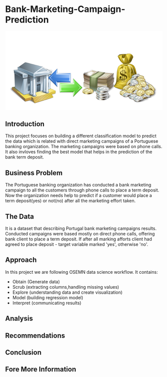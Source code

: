 # Bank-Marketing-Campaign-Prediction

![image info](./Images/hdi_004_bankinstructions.png)

## Introduction

This project focuses on building a different classification model to predict the data which is related with direct marketing campaigns of a Portuguese banking organization. The marketing campaigns were based on phone calls. It also invloves finding the best model that helps in the prediction  of the bank term deposit.
## Business Problem

The Portuguese banking organization has conducted a bank marketing campaign to all the customers through phone calls to place a term deposit. Now the organization needs help to predict if a customer would place a term deposit(yes) or not(no) after all the marketing effort taken.

## The Data

It is a dataset that describing Portugal bank marketing campaigns results. Conducted campaigns were based mostly on direct phone calls, offering bank client to place a term deposit.
If after all marking afforts client had agreed to place deposit - target variable marked 'yes', otherwise 'no'.

## Approach

In this project we are following OSEMN data science workflow. It contains:
* Obtain (Generate data)
* Scrub (extracting columns,handling missing values)
* Explore (understanding data and create visualization)
* Model (building regression model)
* Interpret (communicating results)

## Analysis


## Recommendations


## Conclusion


## Fore More Information


